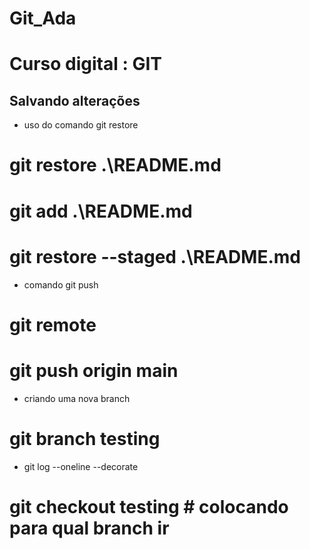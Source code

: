 # Git_Ada

# Curso digital : GIT 

## Salvando alterações

* uso do comando git restore

# git restore .\README.md
# git add .\README.md
# git restore --staged .\README.md 

* comando git push
# git remote
# git push origin main

* criando uma nova branch
# git branch testing
* git log --oneline --decorate

# git checkout testing # colocando para qual branch ir 
